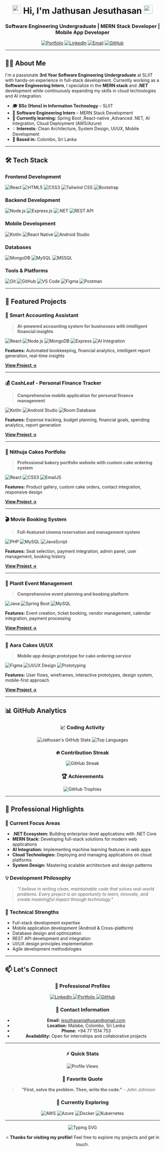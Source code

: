 <h1 align="center">
  <img src="https://media.giphy.com/media/hvRJCLFzcasrR4ia7z/giphy.gif" width="28">
  Hi, I'm Jathusan Jesuthasan
  <img src="https://media.giphy.com/media/hvRJCLFzcasrR4ia7z/giphy.gif" width="28">
</h1>
<h3 align="center">Software Engineering Undergraduate | MERN Stack Developer | Mobile App Developer</h3>

<p align="center">
  <a href="https://my-portfolio-chi-six-14.vercel.app/"><img src="https://img.shields.io/badge/Portfolio-%23000000.svg?style=for-the-badge&logo=react&logoColor=white" alt="Portfolio"></a>
  <a href="https://linkedin.com/in/jathusan"><img src="https://img.shields.io/badge/LinkedIn-%230077B5.svg?style=for-the-badge&logo=linkedin&logoColor=white" alt="LinkedIn"></a>
  <a href="mailto:jesuthasanjathusan@gmail.com"><img src="https://img.shields.io/badge/Email-D14836?style=for-the-badge&logo=gmail&logoColor=white" alt="Email"></a>
  <a href="https://github.com/Jathusan-Jesuthasan"><img src="https://img.shields.io/badge/GitHub-%23181717.svg?style=for-the-badge&logo=github&logoColor=white" alt="GitHub"></a>
</p>

---

## 👨‍💻 About Me

I'm a passionate **3rd Year Software Engineering Undergraduate** at SLIIT with hands-on experience in full-stack development. Currently working as a **Software Engineering Intern**, I specialize in the **MERN stack** and **.NET** development while continuously expanding my skills in cloud technologies and AI integration.

- 🎓 **BSc (Hons) in Information Technology** – SLIIT
- 💼 **Software Engineering Intern** – MERN Stack Development
- 🌱 **Currently learning:** Spring Boot ,React-native ,Advanced .NET, AI Integration, Cloud Deployment (AWS/Azure)
- 💡 **Interests:** Clean Architecture, System Design, UI/UX, Mobile Development
- 📍 **Based in:** Colombo, Sri Lanka

---

## 🛠️ Tech Stack

### **Frontend Development**
<p>
  <img src="https://img.shields.io/badge/React-61DAFB?logo=react&logoColor=black&style=for-the-badge" alt="React">
  <img src="https://img.shields.io/badge/HTML5-E34F26?logo=html5&logoColor=white&style=for-the-badge" alt="HTML5">
  <img src="https://img.shields.io/badge/CSS3-1572B6?logo=css3&logoColor=white&style=for-the-badge" alt="CSS3">
  <img src="https://img.shields.io/badge/Tailwind_CSS-38B2AC?logo=tailwind-css&logoColor=white&style=for-the-badge" alt="Tailwind CSS">
  <img src="https://img.shields.io/badge/Bootstrap-563D7C?logo=bootstrap&logoColor=white&style=for-the-badge" alt="Bootstrap">
</p>

### **Backend Development**
<p>
  <img src="https://img.shields.io/badge/Node.js-339933?logo=node.js&logoColor=white&style=for-the-badge" alt="Node.js">
  <img src="https://img.shields.io/badge/Express.js-000000?logo=express&logoColor=white&style=for-the-badge" alt="Express.js">
  <img src="https://img.shields.io/badge/.NET-512BD4?logo=dotnet&logoColor=white&style=for-the-badge" alt=".NET">
  <img src="https://img.shields.io/badge/REST_API-FF6C37?logo=postman&logoColor=white&style=for-the-badge" alt="REST API">
</p>

### **Mobile Development**
<p>
  <img src="https://img.shields.io/badge/Kotlin-0095D5?logo=kotlin&logoColor=white&style=for-the-badge" alt="Kotlin">
  <img src="https://img.shields.io/badge/React_Native-61DAFB?logo=react&logoColor=black&style=for-the-badge" alt="React Native">
  <img src="https://img.shields.io/badge/Android_Studio-3DDC84?logo=android-studio&logoColor=white&style=for-the-badge" alt="Android Studio">
</p>

### **Databases**
<p>
  <img src="https://img.shields.io/badge/MongoDB-47A248?logo=mongodb&logoColor=white&style=for-the-badge" alt="MongoDB">
  <img src="https://img.shields.io/badge/MySQL-4479A1?logo=mysql&logoColor=white&style=for-the-badge" alt="MySQL">
  <img src="https://img.shields.io/badge/Microsoft_SQL_Server-CC2927?logo=microsoft-sql-server&logoColor=white&style=for-the-badge" alt="MSSQL">
</p>

### **Tools & Platforms**
<p>
  <img src="https://img.shields.io/badge/Git-F05032?logo=git&logoColor=white&style=for-the-badge" alt="Git">
  <img src="https://img.shields.io/badge/GitHub-181717?logo=github&logoColor=white&style=for-the-badge" alt="GitHub">
  <img src="https://img.shields.io/badge/VS_Code-007ACC?logo=visual-studio-code&logoColor=white&style=for-the-badge" alt="VS Code">
  <img src="https://img.shields.io/badge/Figma-F24E1E?logo=figma&logoColor=white&style=for-the-badge" alt="Figma">
  <img src="https://img.shields.io/badge/Postman-FF6C37?logo=postman&logoColor=white&style=for-the-badge" alt="Postman">
</p>

---

## 📂 Featured Projects

### 🤖 **Smart Accounting Assistant**
> **AI-powered accounting system for businesses with intelligent financial insights**

<p>
  <img src="https://img.shields.io/badge/React-61DAFB?logo=react&logoColor=black" alt="React">
  <img src="https://img.shields.io/badge/Node.js-339933?logo=node.js&logoColor=white" alt="Node.js">
  <img src="https://img.shields.io/badge/MongoDB-47A248?logo=mongodb&logoColor=white" alt="MongoDB">
  <img src="https://img.shields.io/badge/Express-000000?logo=express&logoColor=white" alt="Express">
  <img src="https://img.shields.io/badge/AI_Integration-FF6B6B?logo=openai&logoColor=white" alt="AI Integration">
</p>

**Features:** Automated bookkeeping, financial analytics, intelligent report generation, real-time insights

[**View Project →**](https://github.com/Jathusan-Jesuthasan/smart-accounting-assistant)

---

### 💰 **CashLeaf - Personal Finance Tracker**
> **Comprehensive mobile application for personal finance management**

<p>
  <img src="https://img.shields.io/badge/Kotlin-0095D5?logo=kotlin&logoColor=white" alt="Kotlin">
  <img src="https://img.shields.io/badge/Android_Studio-3DDC84?logo=android-studio&logoColor=white" alt="Android Studio">
  <img src="https://img.shields.io/badge/Room_Database-4479A1?logo=android&logoColor=white" alt="Room Database">
</p>

**Features:** Expense tracking, budget planning, financial goals, spending analytics, report generation

[**View Project →**](https://github.com/Jathusan-Jesuthasan/cashleaf)

---

### 🎂 **Nithuja Cakes Portfolio**
> **Professional bakery portfolio website with custom cake ordering system**

<p>
  <img src="https://img.shields.io/badge/React-61DAFB?logo=react&logoColor=black" alt="React">
  <img src="https://img.shields.io/badge/CSS3-1572B6?logo=css3&logoColor=white" alt="CSS3">
  <img src="https://img.shields.io/badge/EmailJS-FF6C37?logo=maildotru&logoColor=white" alt="EmailJS">
</p>

**Features:** Product gallery, custom cake orders, contact integration, responsive design

[**View Project →**](https://github.com/Jathusan-Jesuthasan/nithuja-cakes)

---

### 🎬 **Movie Booking System**
> **Full-featured cinema reservation and management system**

<p>
  <img src="https://img.shields.io/badge/PHP-777BB4?logo=php&logoColor=white" alt="PHP">
  <img src="https://img.shields.io/badge/MySQL-4479A1?logo=mysql&logoColor=white" alt="MySQL">
  <img src="https://img.shields.io/badge/JavaScript-F7DF1E?logo=javascript&logoColor=black" alt="JavaScript">
</p>

**Features:** Seat selection, payment integration, admin panel, user management, booking history

[**View Project →**](https://github.com/Jathusan-Jesuthasan/movie-booking-system)

---

### 📅 **PlanIt Event Management**
> **Comprehensive event planning and booking platform**

<p>
  <img src="https://img.shields.io/badge/Java-007396?logo=java&logoColor=white" alt="Java">
  <img src="https://img.shields.io/badge/Spring_Boot-6DB33F?logo=springboot&logoColor=white" alt="Spring Boot">
  <img src="https://img.shields.io/badge/MySQL-4479A1?logo=mysql&logoColor=white" alt="MySQL">
</p>

**Features:** Event creation, ticket booking, vendor management, calendar integration, payment processing

[**View Project →**](https://github.com/Jathusan-Jesuthasan/planit-event-management)

---

### 🎨 **Aara Cakes UI/UX**
> **Mobile app design prototype for cake ordering service**

<p>
  <img src="https://img.shields.io/badge/Figma-F24E1E?logo=figma&logoColor=white" alt="Figma">
  <img src="https://img.shields.io/badge/UI/UX_Design-FF6B6B?logo=figma&logoColor=white" alt="UI/UX Design">
  <img src="https://img.shields.io/badge/Prototyping-7745BD?logo=figma&logoColor=white" alt="Prototyping">
</p>

**Features:** User flows, wireframes, interactive prototypes, design system, mobile-first approach

[**View Project →**](https://github.com/Jathusan-Jesuthasan/aara-cakes-uiux)

---

## 📊 GitHub Analytics

<div align="center">

### 📈 **Coding Activity**
  
![Jathusan's GitHub Stats](https://github-readme-stats.vercel.app/api?username=Jathusan-Jesuthasan&show_icons=true&theme=radical&hide_border=true&include_all_commits=true&count_private=true)
![Top Languages](https://github-readme-stats.vercel.app/api/top-langs/?username=Jathusan-Jesuthasan&layout=compact&theme=radical&hide_border=true)

### 🔥 **Contribution Streak**
  
![GitHub Streak](https://github-readme-streak-stats.herokuapp.com/?user=Jathusan-Jesuthasan&theme=radical&hide_border=true)

### 🏆 **Achievements**
  
![GitHub Trophies](https://github-profile-trophy.vercel.app/?username=Jathusan-Jesuthasan&theme=radical&margin-w=15&margin-h=15&no-bg=true&no-frame=true)

</div>

---

## 🌟 Professional Highlights

### 🎯 **Current Focus Areas**
- **.NET Ecosystem:** Building enterprise-level applications with .NET Core
- **MERN Stack:** Developing full-stack solutions for modern web applications
- **AI Integration:** Implementing machine learning features in web apps
- **Cloud Technologies:** Deploying and managing applications on cloud platforms
- **System Design:** Mastering scalable architecture and design patterns

### 💡 **Development Philosophy**
> *"I believe in writing clean, maintainable code that solves real-world problems. Every project is an opportunity to learn, innovate, and create meaningful impact through technology."*

### 🚀 **Technical Strengths**
- Full-stack development expertise
- Mobile application development (Android & Cross-platform)
- Database design and optimization
- REST API development and integration
- UI/UX design principles implementation
- Agile development methodologies

---

## 📫 Let's Connect

<div align="center">

### 💼 **Professional Profiles**
<p>
  <a href="https://linkedin.com/in/jathusan">
    <img src="https://img.shields.io/badge/LinkedIn-0A66C2?style=for-the-badge&logo=linkedin&logoColor=white" alt="LinkedIn">
  </a>
  <a href="https://my-portfolio-chi-six-14.vercel.app/">
    <img src="https://img.shields.io/badge/Portfolio-000000?style=for-the-badge&logo=react&logoColor=white" alt="Portfolio">
  </a>
  <a href="https://github.com/Jathusan-Jesuthasan">
    <img src="https://img.shields.io/badge/GitHub-181717?style=for-the-badge&logo=github&logoColor=white" alt="GitHub">
  </a>
</p>

### 📧 **Contact Information**
- **Email:** [jesuthasanjathusan@gmail.com](mailto:jesuthasanjathusan@gmail.com)
- **Location:** Malabe, Colombo, Sri Lanka
- **Phone:** +94 77 1514 753
- **Availability:** Open for internships and collaborative projects

</div>

---

<div align="center">

### ⚡ **Quick Stats**
![Profile Views](https://komarev.com/ghpvc/?username=Jathusan-Jesuthasan&color=blueviolet&style=flat-square)

### 📝 **Favorite Quote**
> **"First, solve the problem. Then, write the code."** - John Johnson

### 🎯 **Currently Exploring**
<p>
  <img src="https://img.shields.io/badge/AWS-232F3E?logo=amazonaws&logoColor=white" alt="AWS">
  <img src="https://img.shields.io/badge/Azure-0078D4?logo=microsoftazure&logoColor=white" alt="Azure">
  <img src="https://img.shields.io/badge/Docker-2496ED?logo=docker&logoColor=white" alt="Docker">
  <img src="https://img.shields.io/badge/Kubernetes-326CE5?logo=kubernetes&logoColor=white" alt="Kubernetes">
</p>

</div>

---

<div align="center">
  
  <img src="https://readme-typing-svg.demolab.com?font=Fira+Code&weight=600&size=22&duration=4000&pause=1000&color=7C3AED&center=true&vCenter=true&width=435&lines=Full-Stack+Developer;Problem+Solver;Continuous+Learner;Clean+Code+Advocate;MERN+Stack+Expert" alt="Typing SVG" />

  <p>⭐ <b>Thanks for visiting my profile!</b> Feel free to explore my projects and get in touch.</p>

</div>

